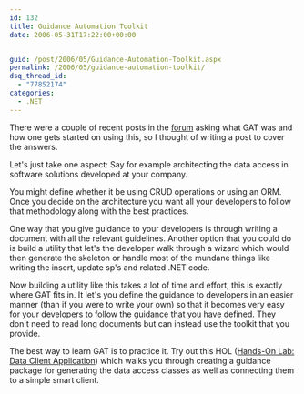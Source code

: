 ```yaml
---
id: 132
title: Guidance Automation Toolkit
date: 2006-05-31T17:22:00+00:00


guid: /post/2006/05/Guidance-Automation-Toolkit.aspx
permalink: /2006/05/guidance-automation-toolkit/
dsq_thread_id:
  - "77852174"
categories:
  - .NET
---
```

<p>There were a couple of recent posts in the <a href="http://dotnetforum.lk/">forum</a> asking what GAT was and how one gets started on using this, so I thought of writing a post to cover the answers.</p>
<p>Let's just take one aspect: Say for example architecting the data access in software solutions developed at your company.</p>
<p>You might define whether it be using CRUD operations or using an ORM. Once you decide on the architecture you want all your developers to follow that methodology along with the best practices.</p>
<p>One way that you give guidance to your developers is through writing a document with all the relevant guidelines. Another option that you could do is build a utility that let's the developer walk through a wizard which would then generate the skeleton or handle most of the mundane things like writing the insert, update sp's and related .NET code.</p>
<p>Now building a utility like this takes a lot of time and effort, this is exactly where GAT fits in. It let's you define the guidance to developers in an easier manner (than if you were to write your own) so that it becomes very easy for your developers to follow the guidance that you have defined. They don't need to read long documents but can instead use the toolkit that you provide.</p>
<p>The best way to learn GAT is to practice it. Try out this HOL (<a href="http://guidanceautomation.net/cs/library/view.aspx?tab=3&amp;id=40">Hands-On Lab: Data Client Application</a>)&nbsp;which walks you through creating a guidance package for generating the data access classes as well as connecting them to a simple smart client.</p>